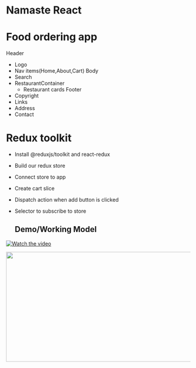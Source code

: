 # Namaste React

# Food ordering app
Header 
- Logo
- Nav items(Home,About,Cart)
Body
- Search
- RestaurantContainer
    - Restaurant cards
Footer
- Copyright
- Links
- Address
- Contact

# Redux toolkit
- Install @reduxjs/toolkit and react-redux
- Build our redux store
- Connect store to app
- Create cart slice
- Dispatch action when add button is clicked
- Selector to subscribe to store

  ## Demo/Working Model
[![Watch the video](https://www.logodesign.net/logo/smoking-burger-with-lettuce-3624ld.png)](https://github.com/harshkind56/ReactJs/blob/main/Foodapp%20(1).mp4)

[<img src="https://www.logodesign.net/logo/smoking-burger-with-lettuce-3624ld.png" width="600" height="300"
/>](https://github.com/harshkind56/ReactJs/blob/main/Foodapp%20(1).mp4)
